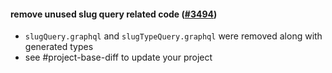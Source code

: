 #### remove unused slug query related code ([#3494](https://github.com/shopsys/shopsys/pull/3494))

- `slugQuery.graphql` and `slugTypeQuery.graphql` were removed along with generated types
- see #project-base-diff to update your project
